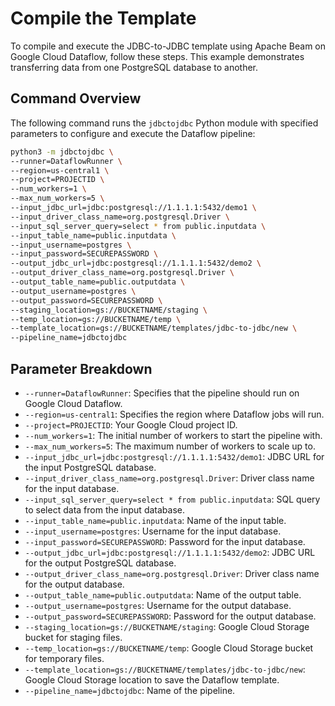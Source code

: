 # Compile the Template

To compile and execute the JDBC-to-JDBC template using Apache Beam on Google Cloud Dataflow, follow these steps. This example demonstrates transferring data from one PostgreSQL database to another.

## Command Overview

The following command runs the `jdbctojdbc` Python module with specified parameters to configure and execute the Dataflow pipeline:

```sh
python3 -m jdbctojdbc \
--runner=DataflowRunner \
--region=us-central1 \
--project=PROJECTID \
--num_workers=1 \
--max_num_workers=5 \
--input_jdbc_url=jdbc:postgresql://1.1.1.1:5432/demo1 \
--input_driver_class_name=org.postgresql.Driver \
--input_sql_server_query=select * from public.inputdata \
--input_table_name=public.inputdata \
--input_username=postgres \
--input_password=SECUREPASSWORD \
--output_jdbc_url=jdbc:postgresql://1.1.1.1:5432/demo2 \
--output_driver_class_name=org.postgresql.Driver \
--output_table_name=public.outputdata \
--output_username=postgres \
--output_password=SECUREPASSWORD \
--staging_location=gs://BUCKETNAME/staging \
--temp_location=gs://BUCKETNAME/temp \
--template_location=gs://BUCKETNAME/templates/jdbc-to-jdbc/new \
--pipeline_name=jdbctojdbc

```
## Parameter Breakdown

- `--runner=DataflowRunner`: Specifies that the pipeline should run on Google Cloud Dataflow.
- `--region=us-central1`: Specifies the region where Dataflow jobs will run.
- `--project=PROJECTID`: Your Google Cloud project ID.
- `--num_workers=1`: The initial number of workers to start the pipeline with.
- `--max_num_workers=5`: The maximum number of workers to scale up to.
- `--input_jdbc_url=jdbc:postgresql://1.1.1.1:5432/demo1`: JDBC URL for the input PostgreSQL database.
- `--input_driver_class_name=org.postgresql.Driver`: Driver class name for the input database.
- `--input_sql_server_query=select * from public.inputdata`: SQL query to select data from the input database.
- `--input_table_name=public.inputdata`: Name of the input table.
- `--input_username=postgres`: Username for the input database.
- `--input_password=SECUREPASSWORD`: Password for the input database.
- `--output_jdbc_url=jdbc:postgresql://1.1.1.1:5432/demo2`: JDBC URL for the output PostgreSQL database.
- `--output_driver_class_name=org.postgresql.Driver`: Driver class name for the output database.
- `--output_table_name=public.outputdata`: Name of the output table.
- `--output_username=postgres`: Username for the output database.
- `--output_password=SECUREPASSWORD`: Password for the output database.
- `--staging_location=gs://BUCKETNAME/staging`: Google Cloud Storage bucket for staging files.
- `--temp_location=gs://BUCKETNAME/temp`: Google Cloud Storage bucket for temporary files.
- `--template_location=gs://BUCKETNAME/templates/jdbc-to-jdbc/new`: Google Cloud Storage location to save the Dataflow template.
- `--pipeline_name=jdbctojdbc`: Name of the pipeline.
